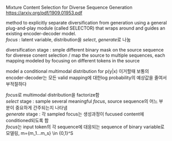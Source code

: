 Mixture Content Selection for Diverse Sequence Generation  
https://arxiv.org/pdf/1909.01953.pdf

method to explicitly separate diversification from generation using a general plug-and-play module (called SELECTOR) that wraps around and guides an existing encoder-decoder model.  
*focus* : latent variable, distribution을 *select*, *generate*로 나눔

diversification stage : smple different binary mask on the source sequence for diverese conent selection / map the source to multiple sequences, each mapping modeled by focusing on different tokens in the source  

model a conditional multimodal distribution for p(y|x) 이거할때 보통의 encoder-decoder는 모든 valid mapping에 대한log probability의 예상값을 줄여서 부적절하다  

*focus*로 multimodal distribution을 factorize함  
*select* stage : sample several meaningful *focus*, source sequence의 어느 부분이 중요하게 간주되는지 나타냄  
*generate* stage : 각 sampled focus는 생성과정이 fucused content에 conditioned되도록 함  
*focus*는 input token의 각 sequence에 대응되는 sequence of binary variable로 모델링, m={m_1...m_s} \in {0,1}^S  
